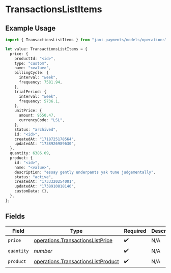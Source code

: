# TransactionsListItems

## Example Usage

```typescript
import { TransactionsListItems } from "jani-payments/models/operations";

let value: TransactionsListItems = {
  price: {
    productId: "<id>",
    type: "custom",
    name: "<value>",
    billingCycle: {
      interval: "week",
      frequency: 7581.94,
    },
    trialPeriod: {
      interval: "week",
      frequency: 5736.1,
    },
    unitPrice: {
      amount: 9550.47,
      currencyCode: "LSL",
    },
    status: "archived",
    id: "<id>",
    createdAt: "1718725178564",
    updatedAt: "1738926989630",
  },
  quantity: 6386.09,
  product: {
    id: "<id>",
    name: "<value>",
    description: "essay gently underpants yak tune judgementally",
    status: "active",
    createdAt: "1733320254001",
    updatedAt: "1738910818140",
    customData: {},
  },
};
```

## Fields

| Field                                                                                    | Type                                                                                     | Required                                                                                 | Description                                                                              |
| ---------------------------------------------------------------------------------------- | ---------------------------------------------------------------------------------------- | ---------------------------------------------------------------------------------------- | ---------------------------------------------------------------------------------------- |
| `price`                                                                                  | [operations.TransactionsListPrice](../../models/operations/transactionslistprice.md)     | :heavy_check_mark:                                                                       | N/A                                                                                      |
| `quantity`                                                                               | *number*                                                                                 | :heavy_check_mark:                                                                       | N/A                                                                                      |
| `product`                                                                                | [operations.TransactionsListProduct](../../models/operations/transactionslistproduct.md) | :heavy_check_mark:                                                                       | N/A                                                                                      |
